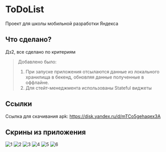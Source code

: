 # ToDoList

Проект для школы мобильной разработки Яндекса

## Что сделано?

Дз2, все сделано по критериям
>Добавлено было:
>1. При запуске приложения отсылаются данные из локального хранилища в бекенд, обновляя данные полученные в оффлайне.
>2. Для стейт-менеджмента использованы Stateful виджеты

## Ссылки

Ссылка для скачивания apk: https://disk.yandex.ru/d/mTCo5gehaqex3A

## Скрины из приложения
![1](https://downloader.disk.yandex.ru/preview/9e1a975c69f8c5c449ad581b13e6785658b8eb9094b198921480b4df584200a0/648b98df/qusGiosQuCmqWv9N_SP0hk6XaktfWWdvtf_JwZhIBT4ATAYSw9MxVAvFsFTLXKBPGKlapmnA0ZcSL80grEVp8Q%3D%3D?uid=0&filename=1.jpg&disposition=inline&hash=&limit=0&content_type=image%2Fjpeg&owner_uid=0&tknv=v2&size=2048x2048)
![2](https://downloader.disk.yandex.ru/preview/66466c0ac30c1b983869ef35a437a7873446cfbf6f9a7522e992037824168cca/648b9907/eD6BfXqaqYuvTc2-32mOfKs02GFV10ofYTciqg3CdJ-5KAEeZ6PnEEWbOrnCxlW-s7cP9gNY1CEaXdhibduVMA%3D%3D?uid=0&filename=2.jpg&disposition=inline&hash=&limit=0&content_type=image%2Fjpeg&owner_uid=0&tknv=v2&size=2048x2048)
![3](https://downloader.disk.yandex.ru/preview/7ad9c12c3ae691bc948ba8fc203ea64c794a832dded9ae1a4de7c3249dfc3b42/648b98b3/07vDvRdiGK_Umqb7K0OKYas02GFV10ofYTciqg3CdJ-yMHWQaKaSNVLIpNZrHaUE33jMQBcAju-9PJh_PPlWWg%3D%3D?uid=0&filename=3.jpg&disposition=inline&hash=&limit=0&content_type=image%2Fjpeg&owner_uid=0&tknv=v2&size=2048x2048)
![4](https://downloader.disk.yandex.ru/preview/5f73dc8a3aebabe1ae5b9e62b05690ba74059362f2e1d5dddd60d608314cc5e7/648b991c/P3ReepbGdJVcT0OtClNqgnab7LafuJGD41SA5tKzvEi6FunNdYW2rl-Q8lrMyPIiPUZv65Q0aBs7BQMWngW4ww%3D%3D?uid=0&filename=4.jpg&disposition=inline&hash=&limit=0&content_type=image%2Fjpeg&owner_uid=0&tknv=v2&size=2048x2048)
![5](https://downloader.disk.yandex.ru/preview/74b48f693dc052efd15dbc9530091c4a4f7b3426e84a7e67c307bdfd24b93ae7/648b9958/S8LFtDL_BVVx-0LfPJ_eYqs02GFV10ofYTciqg3CdJ_ebKO8bkJPfd7urczB4cdEZJXiOGJtaP0dl4-OdtGr5A%3D%3D?uid=0&filename=5.jpg&disposition=inline&hash=&limit=0&content_type=image%2Fjpeg&owner_uid=0&tknv=v2&size=2048x2048)
![6](https://downloader.disk.yandex.ru/preview/fbdfa2e5a76e0754052cee42b23e45a8ecd77a704a83d4a16aed25646ff59dbc/648b99ab/PIHCRTDizrCkycxQ0ALIsqs02GFV10ofYTciqg3CdJ_K-RoK6HI-IhbvRj-VsbzuEg8ivXYjhnnHtYAx7Ol6mA%3D%3D?uid=0&filename=6.jpg&disposition=inline&hash=&limit=0&content_type=image%2Fjpeg&owner_uid=0&tknv=v2&size=2048x2048)

